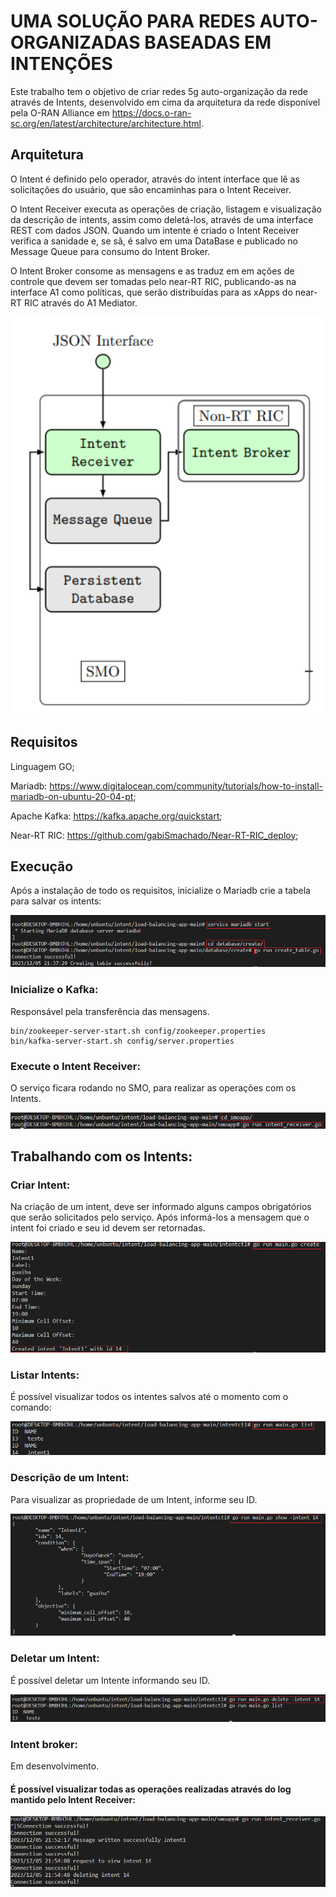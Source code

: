 # UMA SOLUÇÃO PARA REDES AUTO-ORGANIZADAS BASEADAS EM INTENÇÕES

Este trabalho tem o objetivo de criar redes 5g auto-organização da rede através de Intents,
desenvolvido em cima da arquitetura da rede disponível pela O-RAN Alliance em https://docs.o-ran-sc.org/en/latest/architecture/architecture.html.

## Arquitetura

O Intent é definido pelo operador, através do intent interface que lê as solicitações do usuário, que são encaminhas para o Intent Receiver.

O Intent Receiver executa as operações de criação, listagem e visualização da descrição de intents, assim como deletá-los, através de uma interface REST com dados JSON. Quando um intente é criado o Intent Receiver verifica a sanidade e, se sã, é salvo em uma DataBase e publicado no Message Queue para consumo do Intent Broker.

O Intent Broker consome as mensagens e as traduz em em ações de controle que devem ser tomadas pelo near-RT RIC, publicando-as na interface A1 como políticas, que serão distribuídas para as xApps do near-RT RIC através do A1 Mediator.

![Alt text](/imgs/arqu.png)

## Requisitos

Linguagem GO;

Mariadb: https://www.digitalocean.com/community/tutorials/how-to-install-mariadb-on-ubuntu-20-04-pt;

Apache Kafka: https://kafka.apache.org/quickstart;

Near-RT RIC: https://github.com/gabiSmachado/Near-RT-RIC_deploy;

## Execução

Após a instalação de todo os requisitos, inicialize o Mariadb crie a tabela para salvar os intents:

![Alt text](/imgs/createTable.png)

### Inicialize o Kafka:

Responsável pela transferência das mensagens.

```
bin/zookeeper-server-start.sh config/zookeeper.properties
bin/kafka-server-start.sh config/server.properties
```

### Execute o Intent Receiver:

O serviço ficara rodando no SMO, para realizar as operações com os Intents.

![Alt text](/imgs/receiver.png)

## Trabalhando com os Intents:

### Criar Intent:

Na criação de um intent, deve ser informado alguns campos obrigatórios que serão solicitados pelo serviço.
Após informá-los a mensagem que o intent foi criado e seu id devem ser retornadas.

![Alt text](/imgs/createIntent.png)

### Listar Intents:

É possível visualizar todos os intentes salvos até o momento com o comando:

![Alt text](/imgs/listIntent.png)

### Descrição de um Intent:

Para visualizar as propriedade de um Intent, informe seu ID.

![Alt text](/imgs/show.png)

### Deletar um Intent:

É possível deletar um Intente informando seu ID.

![Alt text](/imgs/delete.png)

### Intent broker:

Em desenvolvimento.

#### É possível visualizar todas as operações realizadas através do log mantido pelo Intent Receiver:

![Alt text](/imgs/log.png)
